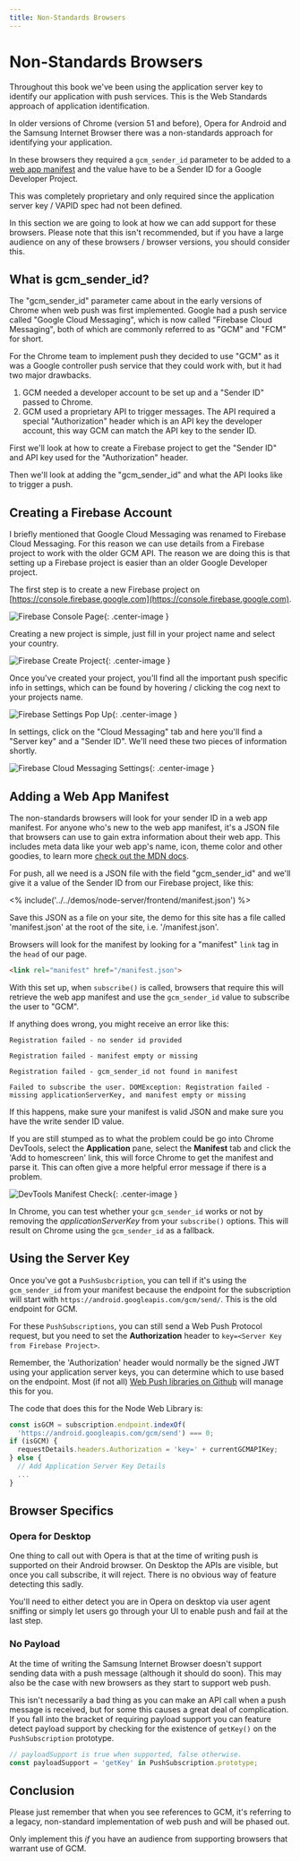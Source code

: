 ```yaml
---
title: Non-Standards Browsers
---
```

# Non-Standards Browsers

Throughout this book we've been using the application server key to identify our application with push services. This is the Web Standards approach of application identification.

In older versions of Chrome (version 51 and before), Opera for Android and the Samsung Internet Browser there was a non-standards approach for identifying your application.

In these browsers they required a `gcm_sender_id` parameter to be added to a [web app manifest](https://developer.mozilla.org/en-US/docs/Web/Manifest) and the value have to be a Sender ID for a Google Developer Project.

This was completely proprietary and only required since the application server key / VAPID spec had not been defined.

In this section we are going to look at how we can add support for these browsers. Please note that this isn't recommended, but if you have a large audience on any of these browsers / browser versions, you should consider this.

## What is gcm_sender_id?

The "gcm_sender_id" parameter came about in the early versions of Chrome
when web push was first implemented. Google had a push service called "Google
Cloud Messaging", which is now called "Firebase Cloud Messaging", both of which
are commonly referred to as "GCM" and "FCM" for short.

For the Chrome team to implement push they decided to use "GCM" as it was a Google controller push service that they could work with, but it had
two major drawbacks.

1. GCM needed a developer account to be set up and a "Sender ID" passed to
Chrome.
1. GCM used a proprietary API to trigger messages. The API required a special "Authorization" header which is an API key the developer account, this way GCM can match the API key to the sender ID.

First we'll look at how to create a Firebase project to get the
"Sender ID" and API key used for the "Authorization" header.

Then we'll look at adding the "gcm_sender_id" and what the API looks like to trigger a push.

## Creating a Firebase Account

I briefly mentioned that Google Cloud Messaging was renamed to Firebase
Cloud Messaging. For this reason we can use details from a Firebase project to work with the older GCM API. The reason we are doing this is that setting up a Firebase project is easier than an older Google Developer project.

The first step is to create a new Firebase project on [https://console.firebase.google.com](https://console.firebase.google.com).

![Firebase Console Page](/images/firebase-setup/01-firebase-console.png){: .center-image }

Creating a new project is simple, just fill in your project name and select
your country.

![Firebase Create Project](/images/firebase-setup/02-firebase-create-project.png){: .center-image }

Once you've created your project, you'll find all the important push specific
info in settings, which can be found by hovering / clicking the cog next
to your projects name.

![Firebase Settings Pop Up](/images/firebase-setup/05-firebase-project-settings-pop-up-highlight.png){: .center-image }

In settings, click on the "Cloud Messaging" tab and here you'll find a "Server
key" and a "Sender ID". We'll need these two pieces of information shortly.

![Firebase Cloud Messaging Settings](/images/firebase-setup/07-firebase-cloud-settings.png){: .center-image }

## Adding a Web App Manifest

The non-standards browsers will look for your sender ID in a web app manifest. For anyone who's new to the web app manifest, it's a  JSON file that browsers can use to gain extra information about their web app. This includes meta data like your web app's name, icon, theme color and other goodies, to learn more [check out the MDN docs](https://developer.mozilla.org/en-US/docs/Web/Manifest).

For push, all we need is a JSON file with the field "gcm_sender_id" and we'll give it a value of the Sender ID from our Firebase project, like this:

<% include('../../demos/node-server/frontend/manifest.json') %>

Save this JSON as a file on your site, the demo for this site has a file
called 'manifest.json' at the root of the site, i.e. '/manifest.json'.

Browsers will look for the manifest by looking for a "manifest" `link` tag in the `head` of our page.

```html
<link rel="manifest" href="/manifest.json">
```

With this set up, when `subscribe()` is called, browsers that require this will retrieve the web app manifest and use the `gcm_sender_id` value to subscribe the user to "GCM".

If anything does wrong, you might receive an error like this:

```
Registration failed - no sender id provided
```

```
Registration failed - manifest empty or missing
```

```
Registration failed - gcm_sender_id not found in manifest
```

```
Failed to subscribe the user. DOMException: Registration failed - missing applicationServerKey, and manifest empty or missing
```

If this happens, make sure your manifest is valid JSON and make sure you have the write sender ID value.

If you are still stumped as to what the problem could be go into Chrome DevTools, select the **Application** pane, select the **Manifest** tab and click the 'Add to homescreen' link, this will force Chrome to get the manifest and parse it. This can often give a more helpful error message if there is a problem.

![DevTools Manifest Check](/images/devtools/manifest-check.png){: .center-image }

In Chrome, you can test whether your `gcm_sender_id` works or not by removing the *applicationServerKey* from your `subscribe()` options. This will result on Chrome using the `gcm_sender_id` as a fallback.

## Using the Server Key

Once you've got a `PushSusbcription`, you can tell if it's using the
`gcm_sender_id` from your manifest because the endpoint for the subscription
will start with `https://android.googleapis.com/gcm/send/`. This is the old endpoint for GCM.

For these `PushSubscriptions`, you can still send a Web Push Protocol request,
but you need to set the **Authorization** header to `key=<Server Key from Firebase Project>`.

Remember, the 'Authorization' header would normally be the signed JWT using your application server keys, you can determine which to use based on the endpoint. Most (if not all) [Web Push libraries on Github](https://github.com/web-push-libs/) will manage this for you.

The code that does this for the Node Web Library is:

```javascript
const isGCM = subscription.endpoint.indexOf(
  'https://android.googleapis.com/gcm/send') === 0;
if (isGCM) {
  requestDetails.headers.Authorization = 'key=' + currentGCMAPIKey;
} else {
  // Add Application Server Key Details
  ...
}
```

## Browser Specifics

### Opera for Desktop

One thing to call out with Opera is that at the time of writing push is supported on their Android browser. On Desktop the APIs are visible, but once you call subscribe, it will reject. There is no obvious way of feature detecting this sadly.

You'll need to either detect you are in Opera on desktop via user agent sniffing or simply let users go through your UI to enable push and fail at the last step.

### No Payload

At the time of writing the Samsung Internet Browser doesn't support
sending data with a push message (although it should do soon). This may also
be the case with new browsers as they start to support web push.

This isn't necessarily a bad thing as you can make an API call when
a push message is received, but for some this causes a great deal of
complication. If you fall into the bracket of requiring payload support you
can feature detect payload support by checking for the existence of `getKey()` on the `PushSubscription` prototype.

```javascript
// payloadSupport is true when supported, false otherwise.
const payloadSupport = 'getKey' in PushSubscription.prototype;
```

## Conclusion

Please just remember that when you see references to GCM, it's referring to a legacy, non-standard implementation of web push and will be phased out.

Only implement this *if* you have an audience from supporting browsers that warrant use of GCM.
